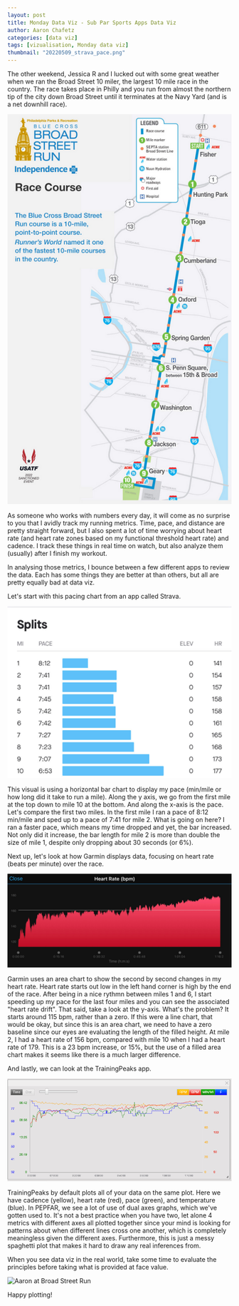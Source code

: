 ```yaml
---
layout: post
title: Monday Data Viz - Sub Par Sports Apps Data Viz
author: Aaron Chafetz
categories: [data viz]
tags: [vizualisation, Monday data viz]
thumbnail: "20220509_strava_pace.png"
---
```


The other weekend, Jessica R and I lucked out with some great weather when we ran the Broad Street 10 miler, the largest 10 mile race in the country. The race takes place in Philly and you run from almost the northern tip of the city down Broad Street until it terminates at the Navy Yard (and is a net downhill race). 

![map of the Broad Street Run](/assets/images/posts/20220509_broadstreetrun.png)

As someone who works with numbers every day, it will come as no surprise to you that I avidly track my running metrics. Time, pace, and distance are pretty straight forward, but I also spent a lot of time worrying about heart rate (and heart rate zones based on my functional threshold heart rate) and cadence. I track these things in real time on watch, but also analyze them (usually) after I finish my workout. 

In analysing those metrics, I bounce between a few different apps to review the data. Each has some things they are better at than others, but all are pretty equally bad at data viz.

Let's start with this pacing chart from an app called Strava.

![Strava pace horizontal bar chart](/assets/images/posts/20220509_strava_pace.png)

This visual is using a horizontal bar chart to display my pace (min/mile or how long did it take to run a mile).  Along the y axis, we go from the first mile at the top down to mile 10 at the bottom. And along the x-axis is the pace. Let's compare the first two miles. In the first mile I ran a pace of 8:12 min/mile and sped up to a pace of 7:41 for mile 2. What is going on here? I ran a faster pace, which means my time dropped and yet, the bar increased. Not only did it increase, the bar length for mile 2 is more than double the size of mile 1, despite only dropping about 30 seconds (or 6%). 

Next up, let's look at how Garmin displays data, focusing on heart rate (beats per minute) over the race.

![Garmin heart rate area graph](/assets/images/posts/20220509_garmin_hr.png)

Garmin uses an area chart to show the second by second changes in my heart rate. Heart rate starts out low in the left hand corner is high by the end of the race. After being in a nice rythmn between miles 1 and 6, I start speeding up my pace for the last four miles and you can see the associated "heart rate drift". That said, take a look at the y-axis. What's the problem? It starts around 115 bpm, rather than a zero. If this were a line chart, that would be okay, but since this is an area chart, we need to have a zero baseline since our eyes are evaluating the length of the filled height. At mile 2, I had a heart rate of 156 bpm, compared with mile 10 when I had a heart rate of 179. This is a 23 bpm increase, or 15%, but the use of a filled area chart makes it seems like there is a much larger difference.

And lastly, we can look at the TrainingPeaks app.

![TrainingPeaks combo plot with 4 axes](/assets/images/posts/20220509_trainingpeaks_spaghetti.png)

TrainingPeaks by default plots all of your data on the same plot. Here we have cadence (yellow), heart rate (red), pace (green), and temperature (blue). In PEPFAR, we see a lot of use of dual axes graphs, which we've gotten used to. It's not a best practice when you have two, let alone 4 metrics with different axes all plotted together since your mind is looking for patterns about when different lines cross one another, which is completely meaningless given the different axes. Furthermore, this is just a messy spaghetti plot that makes it hard to draw any real inferences from.

When you see data viz in the real world, take some time to evaluate the principles before taking what is provided at face value.

![Aaron at Broad Street Run](/assets/images/posts/20220509_broadstreetrun_ac.png)


Happy plotting!